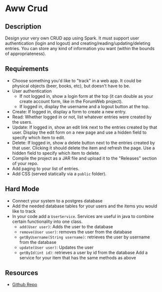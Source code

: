 # Aww Crud

## Description

Design your very own CRUD app using Spark. It must support user authentication (login and logout) and creating/reading/updating/deleting entries. You can store any kind of information you want (within the bounds of appropriateness).

## Requirements

* Choose something you'd like to "track" in a web app. It could be physical objects (beer, books, etc), but doesn't have to be.
* User authentication
  * If not logged in, show a login form at the top (it can double as your create account form, like in the ForumWeb project).
  * If logged in, display the username and a logout button at the top.
* Create: If logged in, display a form to create a new entry.
* Read: Whether logged in or not, list whatever entries were created by the users.
* Update: If logged in, show an edit link next to the entries created by that user. Display the edit form on a new page and use a hidden field to specify which item to edit.
* Delete: If logged in, show a delete button next to the entries created by that user. Clicking it should delete the item and refresh the page. Use a hidden field to specify which item to delete.
* Compile the project as a JAR file and upload it to the "Releases" section of your repo.
* Add paging to your list of entries.
* Add CSS (served statically via a `public` folder).

## Hard Mode
* Connect your system to a postgres database
* Add the needed database tables for your users and the items you would like to track
* In your code add a `UserService`.  Services are useful in java to combine certain functionality into one class.
    * `add(User user)`: Adds the user to the database
    * `remove(User user)`: removes the user from the database
    * `getByUsername(String username)`: retrieves the user by username from the database
    * `update(User user)`: Updates the user
    * `getById(int id)`: retrieves a user by id from the database
Add a service for your item that has the same methods as above

## Resources
* [Github Repo](https://github.com/tiy-lv-java-2016-06/aww-crud)
